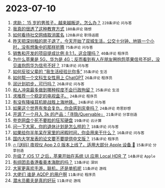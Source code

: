# 2023-07-10

1. [求助： 15 岁的男孩子，越来越叛逆，怎么办？](https://www.v2ex.com/t/955371) `228条评论` `问与答`
1. [我真的很透了这种教育方式](https://www.v2ex.com/t/955436) `180条评论` `随想`
1. [如何看待社交网络取消匿名](https://www.v2ex.com/t/955372) `120条评论` `职场话题`
1. [昨天把深圳租的房子退了，今天开始了双城生活，公交十分钟、地铁一个小时，没有想象中的那样折腾](https://www.v2ex.com/t/955386) `75条评论` `问与答`
1. [销售和开发的项目提成比例 8:1:1，这合理吗？](https://www.v2ex.com/t/955425) `40条评论` `程序员`
1. [为什么苹果是 5G，华为是 4G；反而看到有人在朋友圈抱怨苹果信号不好，没见谁抱怨华为信号不好？](https://www.v2ex.com/t/955419) `37条评论` `问与答`
1. [如何反驳父辈的 “我生活经验比你多”](https://www.v2ex.com/t/955415) `35条评论` `生活`
1. [如何帮一个文科生女性用上 ChatGPT](https://www.v2ex.com/t/955532) `26条评论` `程序员`
1. [润计划初步，可行吗？](https://www.v2ex.com/t/955480) `26条评论` `问与答`
1. [和人冲突最多做到哪种程度不会行政拘留？](https://www.v2ex.com/t/955495) `25条评论` `生活`
1. [求推荐一个稳定的电视盒子。](https://www.v2ex.com/t/955489) `24条评论` `程序员`
1. [有没有降噪耳机能战胜上海地铁。](https://www.v2ex.com/t/955454) `24条评论` `问与答`
1. [如果这个世界有鬼会复仇，你会感到庆幸吗？](https://www.v2ex.com/t/955407) `24条评论` `奇思妙想`
1. [开源了一个月入 3k 的产品：「寻隐/Queryable」](https://www.v2ex.com/t/955496) `21条评论` `分享创造`
1. [夸克网盘个死不要脸的狂写硬盘](https://www.v2ex.com/t/955422) `19条评论` `云计算`
1. [问一下大家，你的退休计划是怎么样的？](https://www.v2ex.com/t/955404) `18条评论` `问与答`
1. [如果给你半年呆在家里的闲暇时间，你会用来干什么？](https://www.v2ex.com/t/955452) `16条评论` `问与答`
1. [国内大学发表的论文要不要提供中文版？](https://www.v2ex.com/t/955402) `15条评论` `程序员`
1. [🔥 [送码] 夜视仪 App 2.0 版本上线了，适用大部分 Apple 设备 👏](https://www.v2ex.com/t/955381) `15条评论` `分享创造`
1. [升级了 iOS 17 之后，苹果开始在系统 UI 应用 Local HDR 了](https://www.v2ex.com/t/955448) `14条评论` `Apple`
1. [有组团去香港看奥本海默的吗？](https://www.v2ex.com/t/955399) `13条评论` `深圳`
1. [大家更喜欢手游，联机，还是单机呢](https://www.v2ex.com/t/955534) `11条评论` `游戏`
1. [大佬们 谁是 AQDP 的用户啊](https://www.v2ex.com/t/955491) `11条评论` `程序员`
1. [潜水员戴夫是真的好玩](https://www.v2ex.com/t/955435) `11条评论` `游戏`
